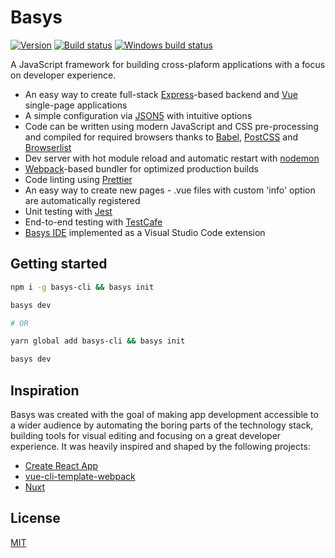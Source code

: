 <!--- This file should be editing in the repository root directory, maintain a copy of it in packages/basys/README.md  -->
# Basys

[![Version](https://img.shields.io/npm/v/basys.svg)](https://www.npmjs.com/package/basys)
[![Build status](https://travis-ci.org/basys/basys.svg?branch=master)](https://travis-ci.org/basys/basys)
[![Windows build status](https://ci.appveyor.com/api/projects/status/6chns73bnq1hgq3v/branch/master?svg=true)](https://ci.appveyor.com/project/sergkop/basys/branch/master)

A JavaScript framework for building cross-plaform applications with a focus on developer experience.

* An easy way to create full-stack [Express](https://expressjs.com)-based backend and [Vue](https://vuejs.org) single-page applications
* A simple configuration via [JSON5](http://json5.org) with intuitive options
* Code can be written using modern JavaScript and CSS pre-processing and compiled for required browsers
thanks to [Babel](http://babeljs.io), [PostCSS](http://postcss.org) and [Browserlist](https://github.com/ai/browserslist)
* Dev server with hot module reload and automatic restart with [nodemon](https://nodemon.io)
* [Webpack](https://webpack.js.org)-based bundler for optimized production builds
* Code linting using [Prettier](https://prettier.io)
* An easy way to create new pages - .vue files with custom 'info' option are automatically registered
* Unit testing with [Jest](https://facebook.github.io/jest/)
* End-to-end testing with [TestCafe](https://devexpress.github.io/testcafe)
* [Basys IDE](https://marketplace.visualstudio.com/items?itemName=basys.vscode-basys) implemented as a Visual Studio Code extension

## Getting started
```sh
npm i -g basys-cli && basys init

basys dev

# OR

yarn global add basys-cli && basys init

basys dev
```

## Inspiration
Basys was created with the goal of making app development accessible to a wider audience by automating the boring parts of the technology stack, building tools for visual editing and focusing on a great developer experience. It was heavily inspired and shaped by the following projects:
* [Create React App](https://github.com/facebookincubator/create-react-app)
* [vue-cli-template-webpack](https://github.com/vuejs-templates/webpack)
* [Nuxt](https://nuxtjs.org)

## License

[MIT](https://github.com/basys/basys/blob/master/LICENSE)

